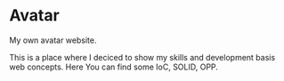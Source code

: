 # Avatar
My own avatar website.

This is a place where I deciced to show my skills and development basis web concepts. Here You can find some IoC, SOLID, OPP.


